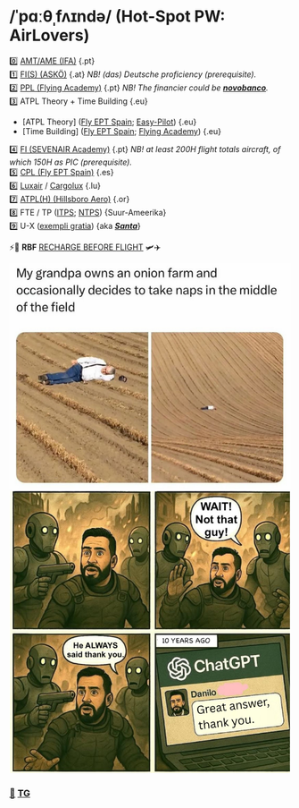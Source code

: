 # /ˈpɑːθˌfʌɪndə/ (Hot-Spot PW: AirLovers)

0️⃣ [AMT/AME (IFA)](https://ifa-training.com/courses/aircraft-maintenance-technician/) {.pt} \
1️⃣ [FI(S) (ASKÖ)](https://www.flugsport-wien.at/gb/segelflug/segelflugausbildung/) {.at} *NB! (das) Deutsche proficiency (prerequisite).* \
2️⃣ [PPL (Flying Academy)](https://portugal.flyingacademy.com/) {.pt} *NB! The financier could be [**novobanco**](https://www.novobanco.pt/particulares/credito/credito-pessoal-formacao-estudos).*\
3️⃣ ATPL Theory + Time Building {.eu}
   - [ATPL Theory] ([Fly EPT Spain](https://www.flyeptspain.com/atpl-theory-course-online); [Easy-Pilot](https://www.easy-pilot.com/atpl-theory)) {.eu}
   - [Time Building] ([Fly EPT Spain](https://www.flyeptspain.com/); [Flying Academy](https://portugal.flyingacademy.com/timebuilding-in-portimao/)) {.eu} 
     
4️⃣ [FI (SEVENAIR Academy)](https://www.sevenair.com/flight-instructor-course) {.pt} *NB! at least 200H flight totals aircraft, of which 150H as PIC (prerequisite).* \
5️⃣ [CPL (Fly EPT Spain)](https://www.flyeptspain.com/atpl-theory-course-online) {.es} \
6️⃣ [Luxair](https://www.luxair.lu/pt) / [Cargolux](https://www.cargolux.com/) {.lu} \
7️⃣ [ATPL(H) (Hillsboro Aero)](https://flyhaa.com/helicopter/) {.or} \
8️⃣ FTE / TP ([ITPS](https://itpscanada.com/); [NTPS](https://ntps.edu/masters-degree/)) {Suur-Ameerika} \
9️⃣ U-X ([exempli gratia](https://en.wikipedia.org/wiki/Lockheed_U-2)) {aka [_**Santa**_](https://en.wikipedia.org/wiki/Rovaniemi)} 

⚡🔋 **RBF** [RECHARGE BEFORE FLIGHT](https://vaeridion.com/) 🛩️✈️

![goal](./img/life-goal.png)
![ABR](./img/justin-case.png)

### [📧](mailto:tor@easa.fi) [TG](https://t.me/easa_fi)
